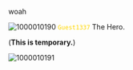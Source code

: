 woah

![1000010190](https://github.com/user-attachments/assets/cdf4b832-47da-4b91-9256-0b4605bd8571)
<code style="color : Gold">Guest1337</code> The Hero.

(__This is temporary.__)

![1000010191](https://github.com/user-attachments/assets/a6abc102-57aa-464f-9408-027551f65928)
